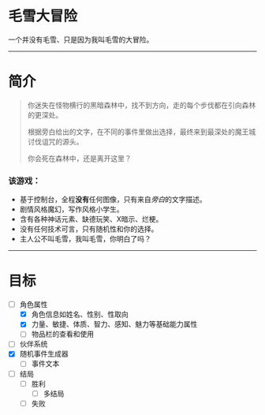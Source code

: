 # 毛雪大冒险
一个并没有毛雪、只是因为我叫毛雪的大冒险。

---

# 简介

> 你迷失在怪物横行的黑暗森林中，找不到方向，走的每个步伐都在引向森林的更深处。
> 
> 根据旁白给出的文字，在不同的事件里做出选择，最终来到最深处的魔王城讨伐诅咒的源头。
> 
> 你会死在森林中，还是离开这里？

### 该游戏：
- 基于控制台，全程**没有**任何图像，只有来自*旁白*的文字描述。
- 剧情风格魔幻，写作风格小学生。
- 含有各种神话元素、缺德玩笑、X暗示、烂梗。
- 没有任何技术可言，只有随机性和你的选择。
- 主人公不叫毛雪，我叫毛雪，你明白了吗？

---

# 目标

- [ ] 角色属性
  - [x] 角色信息如姓名、性别、性取向
  - [x] 力量、敏捷、体质、智力、感知、魅力等基础能力属性
  - [ ] 物品栏的查看和使用
- [ ] 伙伴系统
- [x] 随机事件生成器
  - [ ] 事件文本
- [ ] 结局
  - [ ] 胜利
    - [ ] 多结局
  - [ ] 失败